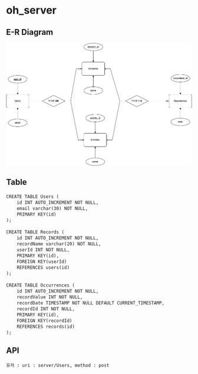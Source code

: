 # oh_server

## E-R Diagram

![E-R Diagram](https://github.com/MyNameIsTaeYeong/oh_server/blob/main/ERdiagram.png)

## Table

```
CREATE TABLE Users (
	id INT AUTO_INCREMENT NOT NULL,
    email varchar(30) NOT NULL,
    PRIMARY KEY(id)
);

CREATE TABLE Records (
	id INT AUTO_INCREMENT NOT NULL,
    recordName varchar(20) NOT NULL,
    userId INT NOT NULL,
    PRIMARY KEY(id),
	FOREIGN KEY(userId)
    REFERENCES users(id)
);

CREATE TABLE Occurrences (
	id INT AUTO_INCREMENT NOT NULL,
    recordValue INT NOT NULL,
    recordDate TIMESTAMP NOT NULL DEFAULT CURRENT_TIMESTAMP,
    recordId INT NOT NULL,
    PRIMARY KEY(id),
    FOREIGN KEY(recordId)
    REFERENCES records(id)
);
```

## API

```
유저 : uri : server/Users, method : post

```
